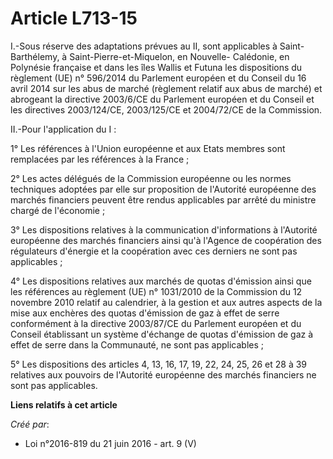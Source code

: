 # Article L713-15

I.-Sous réserve des adaptations prévues au II, sont applicables à Saint-Barthélemy, à Saint-Pierre-et-Miquelon, en Nouvelle-
Calédonie, en Polynésie française et dans les îles Wallis et Futuna les dispositions du règlement (UE) n° 596/2014 du
Parlement européen et du Conseil du 16 avril 2014 sur les abus de marché (règlement relatif aux abus de marché) et abrogeant
la directive 2003/6/CE du Parlement européen et du Conseil et les directives 2003/124/CE, 2003/125/CE et 2004/72/CE de la
Commission. 

II.-Pour l'application du I : 

1° Les références à l'Union européenne et aux Etats membres sont remplacées par les références à la France ; 

2° Les actes délégués de la Commission européenne ou les normes techniques adoptées par elle sur proposition de l'Autorité
européenne des marchés financiers peuvent être rendus applicables par arrêté du ministre chargé de l'économie ; 

3° Les dispositions relatives à la communication d'informations à l'Autorité européenne des marchés financiers ainsi qu'à
l'Agence de coopération des régulateurs d'énergie et la coopération avec ces derniers ne sont pas applicables ; 

4° Les dispositions relatives aux marchés de quotas d'émission ainsi que les références au règlement (UE) n° 1031/2010 de la
Commission du 12 novembre 2010 relatif au calendrier, à la gestion et aux autres aspects de la mise aux enchères des quotas
d'émission de gaz à effet de serre conformément à la directive 2003/87/CE du Parlement européen et du Conseil établissant un
système d'échange de quotas d'émission de gaz à effet de serre dans la Communauté, ne sont pas applicables ; 

5° Les dispositions des articles 4, 13, 16, 17, 19, 22, 24, 25, 26 et 28 à 39 relatives aux pouvoirs de l'Autorité européenne
des marchés financiers ne sont pas applicables.

**Liens relatifs à cet article**

_Créé par_:

  - Loi n°2016-819 du 21 juin 2016 - art. 9 (V)
